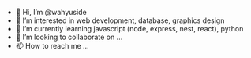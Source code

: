 - 👋 Hi, I’m @wahyuside
- 👀 I’m interested in web development, database, graphics design
- 🌱 I’m currently learning javascript (node, express, nest, react), python
- 💞️ I’m looking to collaborate on ...
- 📫 How to reach me ...

<!---
wahyuside/wahyuside is a ✨ special ✨ repository because its `README.md` (this file) appears on your GitHub profile.
You can click the Preview link to take a look at your changes.
--->

